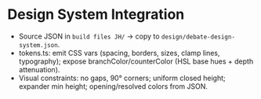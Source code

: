 # Design System Integration
- Source JSON in `build files JH/` → copy to `design/debate-design-system.json`.
- tokens.ts: emit CSS vars (spacing, borders, sizes, clamp lines, typography); expose branchColor/counterColor (HSL base hues + depth attenuation).
- Visual constraints: no gaps, 90° corners; uniform closed height; expander min height; opening/resolved colors from JSON.
